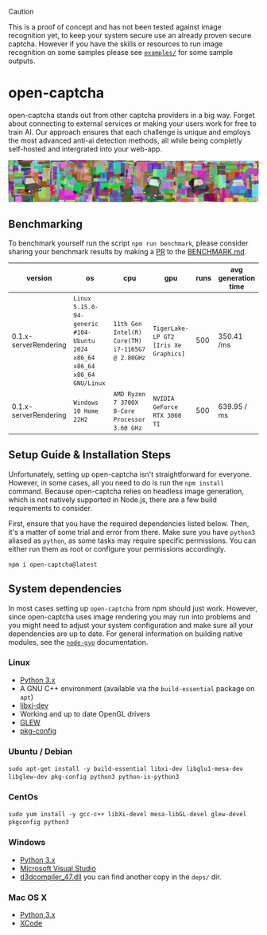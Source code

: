 > [!CAUTION]
> This is a proof of concept and has not been tested against image recognition yet, to keep your system secure use an already proven secure captcha. However if you have the skills or resources to run image recognition on some samples please see [`examples/`](/examples/) for some sample outputs.

# open-captcha
open-captcha stands out from other captcha providers in a big way. Forget about connecting to external services or making your users work for free to train AI. Our approach ensures that each challenge is unique and employs the most advanced anti-ai detection methods, all while being completly self-hosted and intergrated into your web-app.

![](./assets//example.jpg)

## Benchmarking

To benchmark yourself run the script `npm run benchmark`, please consider sharing your benchmark results by making a [PR](https://github.com/ChatterSec/open-captcha/pulls) to the [BENCHMARK.md](BENCHMARK.md).

version | os | cpu | gpu | runs | avg generation time
--- | --- | --- | --- | --- | ---
0.1.x-serverRendering | `Linux 5.15.0-94-generic #104-Ubuntu 2024 x86_64 x86_64 x86_64 GNU/Linux` | `11th Gen Intel(R) Core(TM) i7-1165G7 @ 2.80GHz` | `TigerLake-LP GT2 [Iris Xe Graphics]` | 500 | 350.41 /ms
0.1.x-serverRendering | `Windows 10 Home 22H2` | `AMD Ryzen 7 3700X 8-Core Processor 3.60 GHz` | `NVIDIA GeForce RTX 3060 TI` | 500 | 639.95 / ms

## Setup Guide & Installation Steps

Unfortunately, setting up open-captcha isn't straightforward for everyone. However, in some cases, all you need to do is run the `npm install` command. Because open-captcha relies on headless image generation, which is not natively supported in Node.js, there are a few build requirements to consider.

First, ensure that you have the required dependencies listed below. Then, it's a matter of some trial and error from there. Make sure you have `python3` aliased as `python`, as some tasks may require specific permissions. You can either run them as root or configure your permissions accordingly.

```
npm i open-captcha@latest
```

## System dependencies
In most cases setting up `open-captcha` from npm should just work. However, since open-captcha uses image rendering you may run into problems and you might need to adjust your system configuration and make sure all your dependencies are up to date.  For general information on building native modules, see the [`node-gyp`](https://github.com/nodejs/node-gyp) documentation.

### Linux
- [Python 3.x](https://www.python.org/)
- A GNU C++ environment (available via the `build-essential` package on `apt`)
- [libxi-dev](http://www.x.org/wiki/)
- Working and up to date OpenGL drivers
- [GLEW](http://glew.sourceforge.net/)
- [pkg-config](https://www.freedesktop.org/wiki/Software/pkg-config/)

### Ubuntu / Debian

```
sudo apt-get install -y build-essential libxi-dev libglu1-mesa-dev libglew-dev pkg-config python3 python-is-python3
```

### CentOs

```
sudo yum install -y gcc-c++ libXi-devel mesa-libGL-devel glew-devel pkgconfig python3
```

### Windows

- [Python 3.x](https://www.python.org/)
- [Microsoft Visual Studio](https://www.microsoft.com/en-us/download/details.aspx?id=5555)
- [d3dcompiler_47.dll](https://www.dll-files.com/d3dcompiler_47.dll.html) you can find another copy in the `deps/` dir.

### Mac OS X

- [Python 3.x](https://www.python.org/)
- [XCode](https://developer.apple.com/xcode/)
